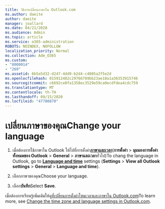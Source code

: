 ```yaml
---
title: วิธีการเปลี่ยนภาษาใน Outlook.com
ms.author: daeite
author: daeite
manager: joallard
ms.date: 04/21/2020
ms.audience: Admin
ms.topic: article
ms.service: o365-administration
ROBOTS: NOINDEX, NOFOLLOW
localization_priority: Normal
ms.collection: Adm_O365
ms.custom:
- "8000014"
- "269"
ms.assetid: 6b5e5d32-d247-4dd9-b2d4-c4805a2f5e2d
ms.openlocfilehash: 015912482c29766789bb23ae18a1a36353915746
ms.sourcegitcommit: c6692ce0fa1358ec3529e59ca0ecdfdea4cdc759
ms.translationtype: MT
ms.contentlocale: th-TH
ms.lasthandoff: 09/15/2020
ms.locfileid: "47780870"
---
```

# <a name="change-your-language"></a><span data-ttu-id="b3d13-102">เปลี่ยนภาษาของคุณ</span><span class="sxs-lookup"><span data-stu-id="b3d13-102">Change your language</span></span>

1. <span data-ttu-id="b3d13-103">เมื่อต้องการใช้ภาษาใน Outlook ให้ไปที่การตั้งค่า[**ภาษาและเวลา**](https://outlook.live.com/mail/options/general/timeAndLanguage/regional)(**การตั้งค่า** \> **มุมมองการตั้งค่าทั้งหมดของ Outlook**  >  **General**  >  **ภาษาและเวลา**ทั่วไป)</span><span class="sxs-lookup"><span data-stu-id="b3d13-103">To chang the language in Outlook, go to [**Language and time**](https://outlook.live.com/mail/options/general/timeAndLanguage/regional) settings (**Settings** \> **View all Outlook settings** > **General** > **Language and time**).</span></span>

2. <span data-ttu-id="b3d13-104">เลือกภาษาของคุณ</span><span class="sxs-lookup"><span data-stu-id="b3d13-104">Choose your language.</span></span>

3. <span data-ttu-id="b3d13-105">เลือก**บันทึก**</span><span class="sxs-lookup"><span data-stu-id="b3d13-105">Select **Save**.</span></span>

<span data-ttu-id="b3d13-106">เมื่อต้องการเรียนรู้เพิ่มเติมให้ดู[ที่เปลี่ยนการตั้งค่าโซนเวลาและภาษาใน Outlook.com](https://go.microsoft.com/fwlink/p/?linkid=873132)</span><span class="sxs-lookup"><span data-stu-id="b3d13-106">To learn more, see [Change the time zone and language settings in Outlook.com](https://go.microsoft.com/fwlink/p/?linkid=873132).</span></span>
